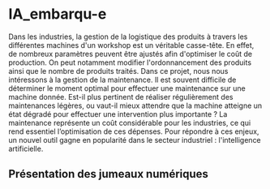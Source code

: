 # IA_embarqu-e

Dans les industries, la gestion de la logistique des produits à travers les différentes machines d'un workshop est un véritable casse-tête. En effet, de nombreux paramètres peuvent être ajustés afin d'optimiser le coût de production. On peut notamment modifier l'ordonnancement des produits ainsi que le nombre de produits traités.
Dans ce projet, nous nous intéressons à la gestion de la maintenance. Il est souvent difficile de déterminer le moment optimal pour effectuer une maintenance sur une machine donnée. Est-il plus pertinent de réaliser régulièrement des maintenances légères, ou vaut-il mieux attendre que la machine atteigne un état dégradé pour effectuer une intervention plus importante ? La maintenance représente un coût considérable pour les industries, ce qui rend essentiel l’optimisation de ces dépenses.
Pour répondre à ces enjeux, un nouvel outil gagne en popularité dans le secteur industriel : l'intelligence artificielle.

## Présentation des jumeaux numériques

